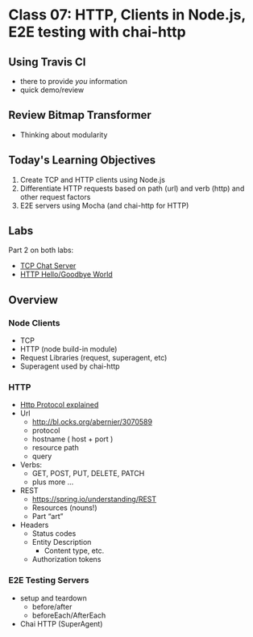 # Class 07: HTTP, Clients in Node.js, E2E testing with chai-http

## Using Travis CI

* there to provide _you_ information
* quick demo/review

## Review Bitmap Transformer

* Thinking about modularity

## Today's Learning Objectives

1. Create TCP and HTTP clients using Node.js
2. Differentiate HTTP requests based on path (url) and verb (http) and other request factors
3. E2E servers using Mocha (and chai-http for HTTP)

## Labs

Part 2 on both labs:

* [TCP Chat Server](https://github.com/codefellows-portland-javascript-401d2/tcp-chat-server)
* [HTTP Hello/Goodbye World](https://github.com/codefellows-portland-javascript-401d2/http-hello-goodbye-world)

## Overview

### Node Clients

* TCP
* HTTP (node build-in module)
* Request Libraries (request, superagent, etc)
* Superagent used by chai-http


### HTTP

* [ Http Protocol explained ](http://code.tutsplus.com/tutorials/http-the-protocol-every-web-developer-must-know-part-1--net-31177)
* Url
	* http://bl.ocks.org/abernier/3070589
	* protocol
	* hostname ( host + port )
	* resource path
	* query
* Verbs: 
	* GET, POST, PUT, DELETE, PATCH
	* plus more ...
* REST
	* https://spring.io/understanding/REST
	* Resources (nouns!)
	* Part “art”
* Headers
	* Status codes
	* Entity Description
		* Content type, etc.
	* Authorization tokens

### E2E Testing Servers

* setup and teardown
	* before/after
	* beforeEach/AfterEach
* Chai HTTP (SuperAgent)

